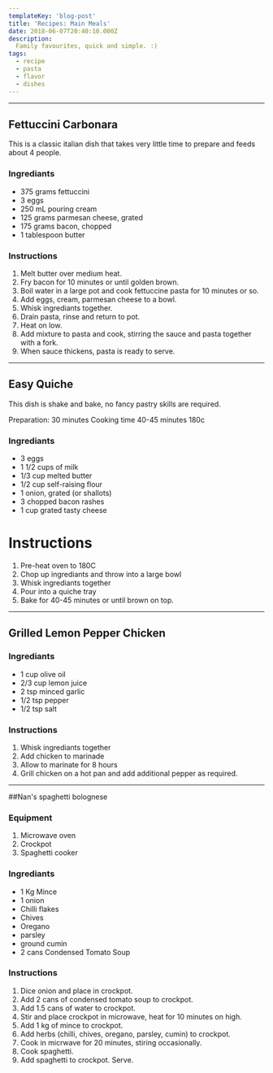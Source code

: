 ```yaml
---
templateKey: 'blog-post'
title: 'Recipes: Main Meals'
date: 2018-06-07T20:40:10.000Z
description: 
  Family favourites, quick and simple. :)
tags:
  - recipe
  - pasta
  - flavor
  - dishes
---
```


---

## Fettuccini Carbonara

This is a classic italian dish that takes very little time to prepare and feeds about 4 people.

### Ingrediants

* 375 grams fettuccini
* 3 eggs
* 250 mL pouring cream
* 125 grams parmesan cheese, grated 
* 175 grams bacon, chopped
* 1 tablespoon butter

### Instructions

1. Melt butter over medium heat.
1. Fry bacon for 10 minutes or until golden brown.
1. Boil water in a large pot and cook fettuccine pasta for 10 minutes or so.
1. Add eggs, cream, parmesan cheese to a bowl.
1. Whisk ingrediants together.
1. Drain pasta, rinse and return to pot.
1. Heat on low.
1. Add mixture to pasta and cook, stirring the sauce and pasta together with a fork.  
1. When sauce thickens, pasta is ready to serve.


---


## Easy Quiche

This dish is shake and bake, no fancy pastry skills are required. 

Preparation: 30 minutes
Cooking time 40-45 minutes 180c

### Ingrediants

* 3 eggs
* 1 1/2 cups of milk
* 1/3 cup melted butter
* 1/2 cup self-raising flour
* 1 onion, grated (or shallots)
* 3 chopped bacon rashes
* 1 cup grated tasty cheese

# Instructions

1. Pre-heat oven to 180C
1. Chop up ingrediants and throw into a large bowl
1. Whisk ingrediants together
1. Pour into a quiche tray 
1. Bake for 40-45 minutes or until brown on top.

---


## Grilled Lemon Pepper Chicken

### Ingrediants
* 1 cup olive oil
* 2/3 cup lemon juice
* 2 tsp minced garlic
* 1/2 tsp pepper
* 1/2 tsp salt

### Instructions
1. Whisk ingrediants together
1. Add chicken to marinade
1. Allow to marinate for 8 hours
1. Grill chicken on a hot pan and add additional pepper as required.


---



##Nan's spaghetti bolognese

### Equipment
1. Microwave oven
1. Crockpot
1. Spaghetti cooker

### Ingrediants
* 1 Kg Mince
* 1 onion 
* Chilli flakes
* Chives
* Oregano
* parsley
* ground cumin
* 2 cans Condensed Tomato Soup

### Instructions
1. Dice onion and place in crockpot.
1. Add 2 cans of condensed tomato soup to crockpot.
1. Add 1.5 cans of water to crockpot.
1. Stir and place crockpot in microwave, heat for 10 minutes on high.
1. Add 1 kg of mince to crockpot.
1. Add herbs (chilli, chives, oregano, parsley, cumin) to crockpot.
1. Cook in micrwave for 20 minutes, stiring occasionally.
1. Cook spaghetti.
1. Add spaghetti to crockpot. Serve.

